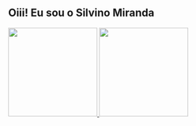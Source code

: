 ## Oiii! Eu sou o Silvino Miranda 
 <div>
  <a href="https://github.com/Silvinomo">
  <img height="180em" src="https://github-readme-stats.vercel.app/api?username=Silvinomo&show_icons=true&theme=dracula&include_all_commits=true&count_private=true"/>
  <img height="180em" src="https://github-readme-stats.vercel.app/api/top-langs/?username=Silvinomo&layout=compact&langs_count=7&theme=dracula"/>
</div>

